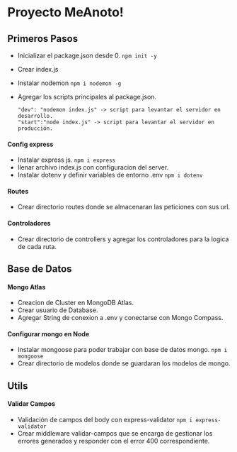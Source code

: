 # Proyecto MeAnoto!

## Primeros Pasos
- Inicializar el package.json desde 0.
  ```npm init -y```

- Crear index.js
- Instalar nodemon
  ```npm i nodemon -g```

- Agregar los scripts principales al package.json.
  ```
  "dev": "nodemon index.js" -> script para levantar el servidor en desarrollo.
  "start":"node index.js" -> script para levantar el servidor en producción.
  ```

#### Config express

- Instalar express js.
  ```npm i express```
- llenar archivo index.js con configuracion del server.
- Instalar dotenv y definir variables de entorno .env
  ```npm i dotenv```

#### Routes

- Crear directorio routes donde se almacenaran las peticiones con sus url.

#### Controladores

- Crear directorio de controllers y agregar los controladores para la logica de cada ruta.


## Base de Datos
#### Mongo Atlas
- Creacion de Cluster en MongoDB Atlas.
- Crear usuario de Database.
- Agregar String de conexion a .env y conectarse con Mongo Compass.
#### Configurar mongo en Node
- Instalar mongoose para poder trabajar con base de datos mongo.
  ```npm i mongoose```
- Crear directorio de modelos donde se guardaran los modelos de mongo.


## Utils
#### Validar Campos
- Validación de campos del body con express-validator
  ```npm i express-validator```
- Crear middleware validar-campos que se encarga de gestionar los errores generados y responder con el error 400 correspondiente.